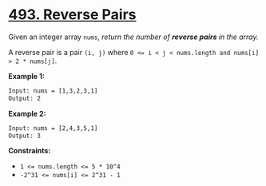 # [493. Reverse Pairs](https://leetcode.com/problems/reverse-pairs/)

Given an integer array `nums`, _return the number of **reverse pairs** in the array._

A reverse pair is a pair `(i, j)` where `0 <= i < j < nums.length and nums[i] > 2 * nums[j]`.

**Example 1:**

```txt
Input: nums = [1,3,2,3,1]
Output: 2
```

**Example 2:**

```txt
Input: nums = [2,4,3,5,1]
Output: 3
 ```

**Constraints:**

- `1 <= nums.length <= 5 * 10^4`
- `-2^31 <= nums[i] <= 2^31 - 1`
